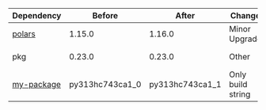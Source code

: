 |Dependency|Before|After|Change|Explicit|Package|Environments|
|-|-|-|-|-|-|-|
|[polars](https://prefix.dev/channels/conda-forge/packages/polars)|1.15.0|1.16.0|Minor Upgrade|true|conda|*all envs* on osx-arm64|
|pkg|0.23.0|0.23.0|Other|true|conda|*all envs* on linux-64|
|[my-package](https://prefix.dev/channels/conda-forge/packages/my-package)|py313hc743ca1_0|py313hc743ca1_1|Only build string|true|conda|*all envs* on osx-arm64|

[^1]: **Bold** means explicit dependency.
[^2]: Dependency got downgraded.
